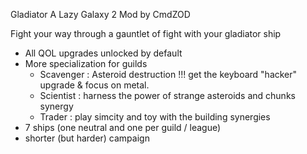 Gladiator
A Lazy Galaxy 2 Mod by CmdZOD

Fight your way through a gauntlet of fight with your gladiator ship
- All QOL upgrades unlocked by default
- More specialization for guilds
    + Scavenger : Asteroid destruction !!! get the keyboard "hacker" upgrade & focus on metal.
    + Scientist : harness the power of strange asteroids and chunks synergy
    + Trader : play simcity and toy with the building synergies
- 7 ships (one neutral and one per guild / league)
- shorter (but harder) campaign